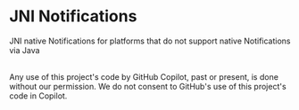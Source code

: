 # JNI Notifications

JNI native Notifications for platforms that do not support native Notifications via Java

<br>
Any use of this project's code by GitHub Copilot, past or present, is done
without our permission.  We do not consent to GitHub's use of this project's
code in Copilot.
